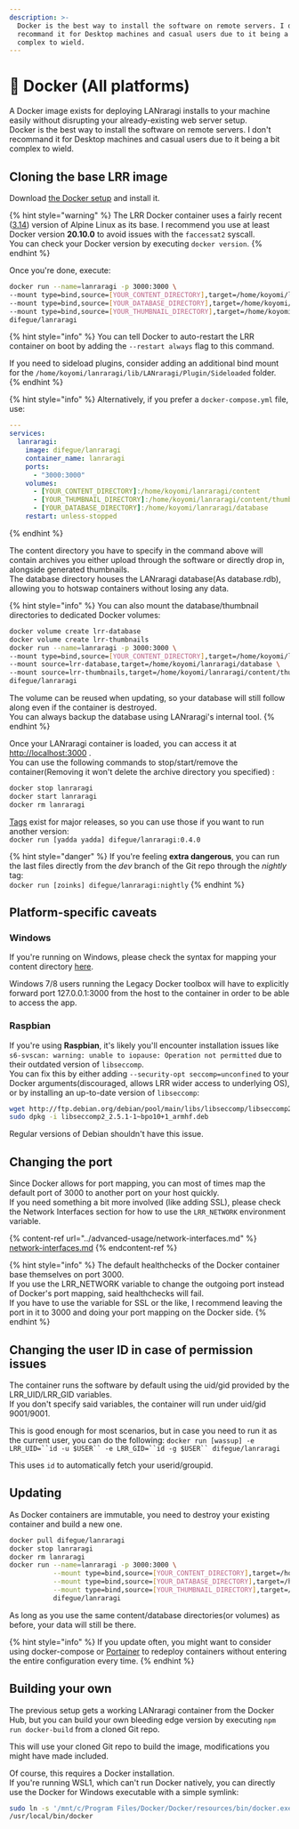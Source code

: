 ```yaml
---
description: >-
  Docker is the best way to install the software on remote servers. I don't
  recommand it for Desktop machines and casual users due to it being a bit
  complex to wield.
---
```


# 🐳 Docker (All platforms)

A Docker image exists for deploying LANraragi installs to your machine easily without disrupting your already-existing web server setup.  
Docker is the best way to install the software on remote servers. I don't recommand it for Desktop machines and casual users due to it being a bit complex to wield.

## Cloning the base LRR image

Download [the Docker setup](https://www.docker.com/products/docker) and install it.  

{% hint style="warning" %}
The LRR Docker container uses a fairly recent ([3.14](https://alpinelinux.org/posts/Alpine-3.14.0-released.html)) version of Alpine Linux as its base. I recommend you use at least Docker version **20.10.0** to avoid issues with the `faccessat2` syscall.  
You can check your Docker version by executing `docker version`. 
{% endhint %}

Once you're done, execute:
```bash
docker run --name=lanraragi -p 3000:3000 \
--mount type=bind,source=[YOUR_CONTENT_DIRECTORY],target=/home/koyomi/lanraragi/content \
--mount type=bind,source=[YOUR_DATABASE_DIRECTORY],target=/home/koyomi/lanraragi/database \
--mount type=bind,source=[YOUR_THUMBNAIL_DIRECTORY],target=/home/koyomi/lanraragi/content/thumb
difegue/lanraragi
```
{% hint style="info" %}
You can tell Docker to auto-restart the LRR container on boot by adding the `--restart always` flag to this command.  

If you need to sideload plugins, consider adding an additional bind mount for the `/home/koyomi/lanraragi/lib/LANraragi/Plugin/Sideloaded` folder.  
{% endhint %}

{% hint style="info" %}
Alternatively, if you prefer a `docker-compose.yml` file, use:
```yaml
---
services:
  lanraragi:
    image: difegue/lanraragi
    container_name: lanraragi
    ports:
      - "3000:3000"
    volumes:
      - [YOUR_CONTENT_DIRECTORY]:/home/koyomi/lanraragi/content
      - [YOUR_THUMBNAIL_DIRECTORY]:/home/koyomi/lanraragi/content/thumb
      - [YOUR_DATABASE_DIRECTORY]:/home/koyomi/lanraragi/database
    restart: unless-stopped
```
{% endhint %}

The content directory you have to specify in the command above will contain archives you either upload through the software or directly drop in, alongside generated thumbnails.  
The database directory houses the LANraragi database(As database.rdb), allowing you to hotswap containers without losing any data.

{% hint style="info" %}
You can also mount the database/thumbnail directories to dedicated Docker volumes:

```bash
docker volume create lrr-database
docker volume create lrr-thumbnails
docker run --name=lanraragi -p 3000:3000 \
--mount type=bind,source=[YOUR_CONTENT_DIRECTORY],target=/home/koyomi/lanraragi/content \
--mount source=lrr-database,target=/home/koyomi/lanraragi/database \
--mount source=lrr-thumbnails,target=/home/koyomi/lanraragi/content/thumb \
difegue/lanraragi
```

The volume can be reused when updating, so your database will still follow along even if the container is destroyed.  
You can always backup the database using LANraragi's internal tool.
{% endhint %}

Once your LANraragi container is loaded, you can access it at [http://localhost:3000](http://localhost:3000) .  
You can use the following commands to stop/start/remove the container(Removing it won't delete the archive directory you specified) :

```bash
docker stop lanraragi
docker start lanraragi
docker rm lanraragi
```

[Tags](https://hub.docker.com/r/difegue/lanraragi/tags/) exist for major releases, so you can use those if you want to run another version:\
`docker run [yadda yadda] difegue/lanraragi:0.4.0`

{% hint style="danger" %}
If you're feeling **extra dangerous**, you can run the last files directly from the _dev_ branch of the Git repo through the _nightly_ tag:\
`docker run [zoinks] difegue/lanraragi:nightly`
{% endhint %}

## Platform-specific caveats

### Windows
If you're running on Windows, please check the syntax for mapping your content directory [here](https://docs.docker.com/docker-for-windows/#shared-drives).

Windows 7/8 users running the Legacy Docker toolbox will have to explicitly forward port 127.0.0.1:3000 from the host to the container in order to be able to access the app.
### Raspbian 

If you're using **Raspbian**, it's likely you'll encounter installation issues like `s6-svscan: warning: unable to iopause: Operation not permitted` due to their outdated version of `libseccomp`.  
You can fix this by either adding `--security-opt seccomp=unconfined` to your Docker arguments(discouraged, allows LRR wider access to underlying OS), or by installing an up-to-date version of `libseccomp`:  

```bash
wget http://ftp.debian.org/debian/pool/main/libs/libseccomp/libseccomp2_2.5.1-1~bpo10+1_armhf.deb
sudo dpkg -i libseccomp2_2.5.1-1~bpo10+1_armhf.deb
```

Regular versions of Debian shouldn't have this issue.

## Changing the port

Since Docker allows for port mapping, you can most of times map the default port of 3000 to another port on your host quickly.  
If you need something a bit more involved (like adding SSL), please check the Network Interfaces section for how to use the `LRR_NETWORK` environment variable.

{% content-ref url="../advanced-usage/network-interfaces.md" %}
[network-interfaces.md](../advanced-usage/network-interfaces.md)
{% endcontent-ref %}

{% hint style="info" %}
The default healthchecks of the Docker container base themselves on port 3000.  
If you use the LRR\_NETWORK variable to change the outgoing port instead of Docker's port mapping, said healthchecks will fail.  
If you have to use the variable for SSL or the like, I recommend leaving the port in it to 3000 and doing your port mapping on the Docker side.
{% endhint %}

## Changing the user ID in case of permission issues

The container runs the software by default using the uid/gid provided by the LRR\_UID/LRR\_GID variables.  
If you don't specify said variables, the container will run under uid/gid 9001/9001.

This is good enough for most scenarios, but in case you need to run it as the current user, you can do the following: `docker run [wassup] -e LRR_UID=``id -u $USER`` -e LRR_GID=``id -g $USER`` difegue/lanraragi`

This uses `id` to automatically fetch your userid/groupid.

## Updating

As Docker containers are immutable, you need to destroy your existing container and build a new one.

```bash
docker pull difegue/lanraragi
docker stop lanraragi
docker rm lanraragi
docker run --name=lanraragi -p 3000:3000 \
           --mount type=bind,source=[YOUR_CONTENT_DIRECTORY],target=/home/koyomi/lanraragi/content \
           --mount type=bind,source=[YOUR_DATABASE_DIRECTORY],target=/home/koyomi/lanraragi/database \
           --mount type=bind,source=[YOUR_THUMBNAIL_DIRECTORY],target=/home/koyomi/lanraragi/content/thumb
           difegue/lanraragi
```

As long as you use the same content/database directories(or volumes) as before, your data will still be there.  

{% hint style="info" %}
If you update often, you might want to consider using docker-compose or [Portainer](https://portainer.io) to redeploy containers without entering the entire configuration every time.
{% endhint %}

## Building your own

The previous setup gets a working LANraragi container from the Docker Hub, but you can build your own bleeding edge version by executing `npm run docker-build` from a cloned Git repo.

This will use your cloned Git repo to build the image, modifications you might have made included.

Of course, this requires a Docker installation.  
If you're running WSL1, which can't run Docker natively, you can directly use the Docker for Windows executable with a simple symlink:

```bash
sudo ln -s '/mnt/c/Program Files/Docker/Docker/resources/bin/docker.exe' \
/usr/local/bin/docker
```
